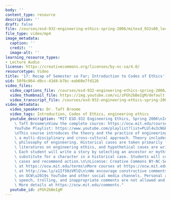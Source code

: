 ```yaml
---
body: ''
content_type: resource
description: ''
draft: false
file: /courses/esd-932-engineering-ethics-spring-2006/mitesd_932s06_lec17_360p_16_9.mp4
file_type: video/mp4
image_metadata:
  caption: ''
  credit: ''
  image-alt: ''
learning_resource_types:
- Lecture Audio
license: https://creativecommons.org/licenses/by-nc-sa/4.0/
resourcetype: Video
title: '17: Recap of Semester so Far; Introduction to Codes of Ethics'
uid: 58f6c064-d0cc-43d4-b7bc-eab60e7fd126
video_files:
  video_captions_file: /courses/esd-932-engineering-ethics-spring-2006/1j8VU118hs-URRf1GwhclxqCaxpAMtwXh_transcript.webvtt
  video_thumbnail_file: https://img.youtube.com/vi/zPGh2bBeIgM/default.jpg
  video_transcript_file: /courses/esd-932-engineering-ethics-spring-2006/1j8VU118hs-URRf1GwhclxqCaxpAMtwXh_transcript.pdf
video_metadata:
  video_speakers: Dr. Taft Broome
  video_tags: Introduction, Codes of Ethics, engineering ethics
  youtube_description: "MIT ESD.932 Engineering Ethics, Spring 2006\nInstructor: Dr.\
    \ Taft Broome\nView the complete course: https://ocw.mit.edu/courses/esd-932-engineering-ethics-spring-2006/\n\
    YouTube Playlist: https://www.youtube.com/playlist?list=PLUl4u3cNGP61YF5HCMnGUwJ8D-PNNs3OR\n\
    \nThis course introduces the theory and the practice of engineering ethics using\
    \ a multi-disciplinary and cross-cultural approach. Theory includes ethics and\
    \ philosophy of engineering. Historical cases are taken primarily from the scholarly\
    \ literatures on engineering ethics, and hypothetical cases are written by students.\
    \ Each student will write a story by selecting an ancestor or mythic hero as a\
    \ substitute for a character in a historical case. Students will compare these\
    \ cases and recommend action.\n\nLicense: Creative Commons BY-NC-SA\nMore information\
    \ at https://ocw.mit.edu/terms\nMore courses at https://ocw.mit.edu\nSupport OCW\
    \ at http://ow.ly/a1If50zVRlQ\n\nWe encourage constructive comments and discussion\
    \ on OCW\u2019s YouTube and other social media channels. Personal attacks, hate\
    \ speech, trolling, and inappropriate comments are not allowed and may be removed.\
    \ More details at https://ocw.mit.edu/comments."
  youtube_id: zPGh2bBeIgM
---
```

